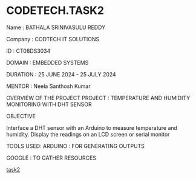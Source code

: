 # CODETECH.TASK2
 Name : BATHALA SRINIVASULU REDDY

Company : CODTECH IT SOLUTIONS

ID : CT08DS3034

DOMAIN : EMBEDDED SYSTEMS

DURATION : 25 JUNE 2024 - 25 JULY 2024

MENTOR : Neela Santhosh Kumar

OVERVIEW OF THE PROJECT PROJECT : TEMPERATURE AND HUMIDITY MONITORING WITH DHT
 SENSOR

OBJECTIVE

 Interface a DHT sensor with an Arduino to measure
 temperature and humidity. Display the readings on an LCD
 screen or serial monitor

 
TOOLS USED: ARDUINO : FOR GENERATING OUTPUTS 

GOOGLE : TO GATHER RESOURCES

[task2](https://github.com/user-attachments/assets/a2bb0fe5-e069-4221-968e-193b85aba938)
